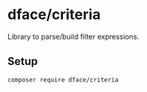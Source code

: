 # dface/criteria

Library to parse/build filter expressions.

## Setup

```
composer require dface/criteria
```
